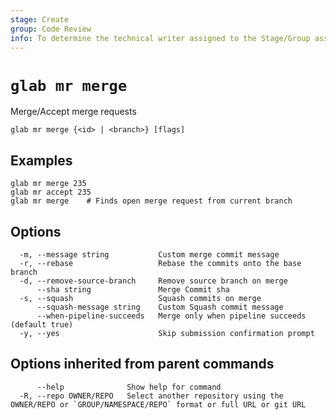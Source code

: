 ```yaml
---
stage: Create
group: Code Review
info: To determine the technical writer assigned to the Stage/Group associated with this page, see https://about.gitlab.com/handbook/product/ux/technical-writing/#assignments
---
```


<!--
This documentation is auto generated by a script.
Please do not edit this file directly, check cmd/gen-docs/docs.go.
-->

# `glab mr merge`

Merge/Accept merge requests

```plaintext
glab mr merge {<id> | <branch>} [flags]
```

## Examples

```plaintext
glab mr merge 235
glab mr accept 235
glab mr merge    # Finds open merge request from current branch

```

## Options

```plaintext
  -m, --message string           Custom merge commit message
  -r, --rebase                   Rebase the commits onto the base branch
  -d, --remove-source-branch     Remove source branch on merge
      --sha string               Merge Commit sha
  -s, --squash                   Squash commits on merge
      --squash-message string    Custom Squash commit message
      --when-pipeline-succeeds   Merge only when pipeline succeeds (default true)
  -y, --yes                      Skip submission confirmation prompt
```

## Options inherited from parent commands

```plaintext
      --help              Show help for command
  -R, --repo OWNER/REPO   Select another repository using the OWNER/REPO or `GROUP/NAMESPACE/REPO` format or full URL or git URL
```
